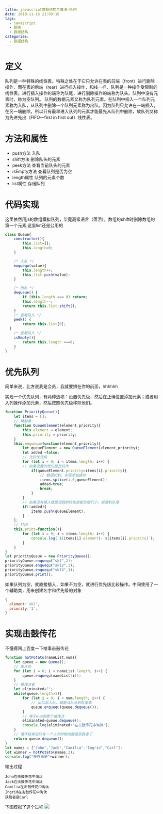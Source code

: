 ```yaml
---
title: javascript数据结构与算法-队列
date: 2018-11-16 21:09:18
tags: 
  - javascript
  - 前端
  - 数据结构
categories:
  - 数据结构
---
```

# 定义
队列是一种特殊的线性表，特殊之处在于它只允许在表的前端（front）进行删除操作，而在表的后端（rear）进行插入操作，和栈一样，队列是一种操作受限制的线性表。进行插入操作的端称为队尾，进行删除操作的端称为队头。队列中没有元素时，称为空队列。
队列的数据元素又称为队列元素。在队列中插入一个队列元素称为入队，从队列中删除一个队列元素称为出队。因为队列只允许在一端插入，在另一端删除，所以只有最早进入队列的元素才能最先从队列中删除，故队列又称为先进先出（FIFO—first in first out）线性表。
# 方法和属性
- push方法 入队
- shift方法  删除队头的元素
- peek方法 查看当前队头的元素
- isEmpty方法 查看队列是否为空
- length属性 队列的元素个数
- list属性  存储队列  
# 代码实现
这里依然用js的数组模拟队列，毕竟高级语言（落泪），数组的shift时删除数组的第一个元素,这里list还是公用的
```javascript
class Queue{
	constructor(){
	    this.list=[];
	    this.length=0;
	}

	/* 入队 */
	enquequ(value){
	    this.length++;
	    this.list.push(value);
	}

	/* 出队 */
	dequeue() {
	    if (this.length === 0) return;
	    this.length--;
	    return this.list.shift();
	}
	/* 查看队头 */
	peek() {
	    return this.list[0];
  }
	/* 查看队头 */
	isEmpty(){
	    return this.length ===0;
	}
}
```
# 优先队列
简单来说，比方说我是会员，我就要排在你的前面，hhhhhh

实现一个优先队列，有两种选项：设置优先级，然后在正确位置添加元素；或者用入列操作添加元素，然后按照优先级移除他们。
```javascript
function PriorityQueue(){
	let items = [];
	// 辅助类
	function QueueElement(element,priority){
	    this.element = element;
	    this.priority = priority;
	}
	this.enquequ=function(element,priority){
	    let queueElement = new QueueElement(element,priority);
	    let added =false;
	    // 比较优先级
	    for (let i = 0; i < items.length; i++) {
	    // 如果说我的优先级比较大
	        if(queueElement.priority>items[i].priority){
	            // 数组切割，实现添加操作
	            items.splice(i,0,queueElement);
	            added=true;
	            break;
	        }
	    }
	    // 如果没有插入就是说我的优先级都比他们小，就放到队尾
	    if(!added){
	        items.push(queueElement);
	    }
	};
	// 打印
	this.print=function(){
	    for (let i = 0; i < items.length; i++) {
	        console.log(`${items[i].element}- ${items[i].priority}`);
	    }
	}
}
let priorityQueue = new PriorityQueue();
priorityQueue.enquequ("skl",2);
priorityQueue.enquequ("skl2",1);
priorityQueue.enquequ("skl3",3);
priorityQueue.print();
```
如果队列为空，就直接插入，如果不为空，就进行优先级比较操作。中间使用了一个辅助类，用来创建名字和优先级的对象
```javascript
{
  element:'skl',
  priority:'1',
}
```
# 实现击鼓传花
不懂得网上百度一下啥事击鼓传花
```javascript
function hotPotato(nameList,num){
	let queue = new Queue();
	// 先入队
	for (let i = 0; i < nameList.length; i++) {
	    queue.enquequ(nameList[i]);
	}
	// 被淘汰者
	let eliminated="";
	while(queue.length>1){
	    for (let i = 0; i < num.length; i++) {
	        // 出队后入队，就是从队头到队尾去
	        queue.enquequ(queue.dequeue());
	    }
	    // 等于num的那个被淘汰
	    eliminated=queue.dequeue();
	    console.log(eliminated+"在击鼓传花中淘汰");
	}
	// 循环结束后只有一个人的时候他就是获胜者了
	return queue.dequeue();
}
let names = ["John","Jack","Camilia","Ingrid","Carl"];
let winner = hotPotato(names,2);
console.log("获胜者是"+winner);
```
输出过程
```
John在击鼓传花中淘汰
Jack在击鼓传花中淘汰
Camilia在击鼓传花中淘汰
Ingrid在击鼓传花中淘汰
获胜者是Carl
```
下图模拟了这个过程
![](https://shoukailiang-blog.oss-cn-hangzhou.aliyuncs.com/article/202211281527257.png)

